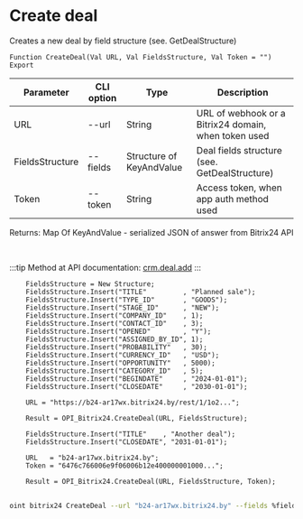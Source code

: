 ﻿---
sidebar_position: 1
---

# Create deal
 Creates a new deal by field structure (see. GetDealStructure)



`Function CreateDeal(Val URL, Val FieldsStructure, Val Token = "") Export`

  | Parameter | CLI option | Type | Description |
  |-|-|-|-|
  | URL | --url | String | URL of webhook or a Bitrix24 domain, when token used |
  | FieldsStructure | --fields | Structure of KeyAndValue | Deal fields structure (see. GetDealStructure) |
  | Token | --token | String | Access token, when app auth method used |

  
  Returns:  Map Of KeyAndValue - serialized JSON of answer from Bitrix24 API

<br/>

:::tip
Method at API documentation: [crm.deal.add](https://dev.1c-bitrix.ru/rest_help/crm/cdeals/crm_deal_add.php)
:::
<br/>


```bsl title="Code example"
    FieldsStructure = New Structure;
    FieldsStructure.Insert("TITLE"         , "Planned sale");
    FieldsStructure.Insert("TYPE_ID"       , "GOODS");
    FieldsStructure.Insert("STAGE_ID"      , "NEW");
    FieldsStructure.Insert("COMPANY_ID"    , 1);
    FieldsStructure.Insert("CONTACT_ID"    , 3);
    FieldsStructure.Insert("OPENED"        , "Y");
    FieldsStructure.Insert("ASSIGNED_BY_ID", 1);
    FieldsStructure.Insert("PROBABILITY"   , 30);
    FieldsStructure.Insert("CURRENCY_ID"   , "USD");
    FieldsStructure.Insert("OPPORTUNITY"   , 5000);
    FieldsStructure.Insert("CATEGORY_ID"   , 5);
    FieldsStructure.Insert("BEGINDATE"     , "2024-01-01");
    FieldsStructure.Insert("CLOSEDATE"     , "2030-01-01");

    URL = "https://b24-ar17wx.bitrix24.by/rest/1/1o2...";

    Result = OPI_Bitrix24.CreateDeal(URL, FieldsStructure);

    FieldsStructure.Insert("TITLE"    , "Another deal");
    FieldsStructure.Insert("CLOSEDATE", "2031-01-01");

    URL   = "b24-ar17wx.bitrix24.by";
    Token = "6476c766006e9f06006b12e400000001000...";

    Result = OPI_Bitrix24.CreateDeal(URL, FieldsStructure, Token);
```



```sh title="CLI command example"
    
oint bitrix24 CreateDeal --url "b24-ar17wx.bitrix24.by" --fields %fields% --token "6476c766006e9f06006b12e400000001000..."

```

```json title="Result"

```
